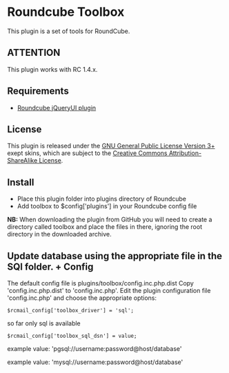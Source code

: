 Roundcube Toolbox
=================
This plugin is a set of tools for RoundCube.



ATTENTION
---------
This plugin works with RC 1.4.x.

Requirements
------------
* [Roundcube jQueryUI plugin](https://github.com/roundcube/roundcubemail/tree/master/plugins/jqueryui)

License
-------
This plugin is released under the [GNU General Public License Version 3+](https://www.gnu.org/licenses/gpl.html) exept skins, which are subject to the [Creative Commons Attribution-ShareAlike License](http://creativecommons.org/licenses/by-sa/3.0).

Install
-------
* Place this plugin folder into plugins directory of Roundcube
* Add toolbox to $config['plugins'] in your Roundcube config file

**NB:** When downloading the plugin from GitHub you will need to create a
directory called toolbox and place the files in there, ignoring the root
directory in the downloaded archive.

Update database using the appropriate file in the SQl folder.
+
Config
------
The default config file is plugins/toolbox/config.inc.php.dist
Copy 'config.inc.php.dist' to 'config.inc.php'.
Edit the plugin configuration file 'config.inc.php' and choose the appropriate options:
```
$rcmail_config['toolbox_driver'] = 'sql';
```
  so far only sql is available
```
$rcmail_config['toolbox_sql_dsn'] = value;
```
  example value: 'pgsql://username:password@host/database'
  
  example value: 'mysql://username:password@host/database'

